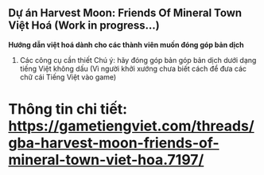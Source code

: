 **Dự án Harvest Moon: Friends Of Mineral Town Việt Hoá (Work in progress...)**
----------------------------------------
**Hướng dẫn việt hoá dành cho các thành viên muốn đóng góp bản dịch**
1. Các công cụ cần thiết 
Chú ý: hãy đóng góp bản góp bản dịch dưới dạng tiếng Việt không dấu (Vì người khởi xướng chưa biết cách để đưa các chữ cái Tiếng Việt vào game)
# Thông tin chi tiết: https://gametiengviet.com/threads/gba-harvest-moon-friends-of-mineral-town-viet-hoa.7197/
